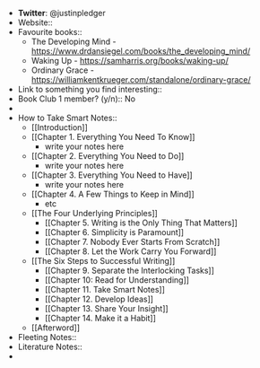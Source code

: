 - **Twitter**: @justinpledger
- Website:: 
- Favourite books:: 
    - The Developing Mind - https://www.drdansiegel.com/books/the_developing_mind/
    - Waking Up - 
https://samharris.org/books/waking-up/
    - Ordinary Grace - 
https://williamkentkrueger.com/standalone/ordinary-grace/
- Link to something you find interesting:: 
- Book Club 1 member? (y/n):: No
- 
- How to Take Smart Notes::
    - [[Introduction]]
    - [[Chapter 1. Everything You Need To Know]]
        - write your notes here 
    - [[Chapter 2. Everything You Need to Do]]
        - write your notes here 
    - [[Chapter 3. Everything You Need to Have]]
        - write your notes here 
    - [[Chapter 4. A Few Things to Keep in Mind]]
        - etc 
    - [[The Four Underlying Principles]]
        - [[Chapter 5. Writing is the Only Thing That Matters]]
        - [[Chapter 6. Simplicity is Paramount]]
        - [[Chapter 7. Nobody Ever Starts From Scratch]]
        - [[Chapter 8. Let the Work Carry You Forward]]
    - [[The Six Steps to Successful Writing]]
        - [[Chapter 9. Separate the Interlocking Tasks]]
        - [[Chapter 10: Read for Understanding]]
        - [[Chapter 11. Take Smart Notes]]
        - [[Chapter 12. Develop Ideas]]  
        - [[Chapter 13. Share Your Insight]]
        - [[Chapter 14. Make it a Habit]]
    - [[Afterword]]
- Fleeting Notes:: 
- Literature Notes::
- 
